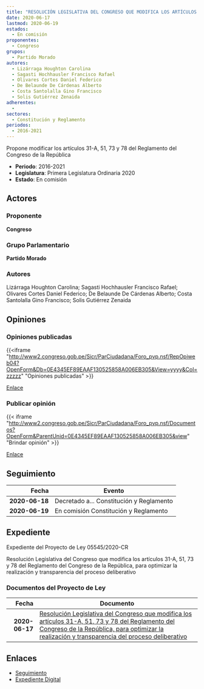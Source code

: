 ```yaml
---
title: "RESOLUCIÓN LEGISLATIVA DEL CONGRESO QUE MODIFICA LOS ARTÍCULOS 31-A, 61, 73 Y 78 DEL REGLAMENTO DEL CONGRESO DE LA REPÚBLICA, PARA OPTIMIZAR LA REALIZACIÓN Y TRANSPARENCIA DEL PROCESO DELIBERATIVO"
date: 2020-06-17
lastmod: 2020-06-19
estados: 
  - En comisión
proponentes: 
  - Congreso
grupos: 
  - Partido Morado
autores: 
  - Lizárraga Houghton Carolina
  - Sagasti Hochhausler Francisco Rafael
  - Olivares Cortes Daniel Federico
  - De Belaunde De Cárdenas Alberto
  - Costa Santolalla Gino Francisco
  - Solis Gutiérrez Zenaida
adherentes: 
  - 
sectores: 
  - Constitución y Reglamento
periodos: 
  - 2016-2021
---
```


Propone modificar los artículos 31-A, 51, 73 y 78 del Reglamento del Congreso de la República

- **Periodo**: 2016-2021
- **Legislatura**: Primera Legislatura Ordinaria 2020
- **Estado**: En comisión

## Actores

### Proponente

**Congreso**

### Grupo Parlamentario

**Partido Morado**

### Autores

Lizárraga Houghton Carolina; Sagasti Hochhausler Francisco Rafael; Olivares Cortes Daniel Federico; De Belaunde De Cárdenas Alberto; Costa Santolalla Gino Francisco; Solis Gutiérrez Zenaida


## Opiniones

### Opiniones publicadas

{{<iframe "http://www2.congreso.gob.pe/Sicr/ParCiudadana/Foro_pvp.nsf/RepOpiweb04?OpenForm&Db=0E4345EF89EAAF130525858A006EB305&View=yyyy&Col=zzzzz" "Opiniones publicadas" >}}

[Enlace](http://www2.congreso.gob.pe/Sicr/ParCiudadana/Foro_pvp.nsf/RepOpiweb04?OpenForm&Db=0E4345EF89EAAF130525858A006EB305&View=yyyy&Col=zzzzz)
### Publicar opinión

{{< iframe "http://www2.congreso.gob.pe/Sicr/ParCiudadana/Foro_pvp.nsf/Documentos?OpenForm&ParentUnid=0E4345EF89EAAF130525858A006EB305&view" "Brindar opinión" >}}

[Enlace](http://www2.congreso.gob.pe/Sicr/ParCiudadana/Foro_pvp.nsf/Documentos?OpenForm&ParentUnid=0E4345EF89EAAF130525858A006EB305&view)

## Seguimiento

| Fecha | Evento |
|------:|--------|
| **2020-06-18** | Decretado a... Constitución y Reglamento|
| **2020-06-19** | En comisión Constitución y Reglamento|


## Expediente

Expediente del Proyecto de Ley 05545/2020-CR

Resolución Legislativa del Congreso que modifica los artículos 31-A, 51, 73 y 78 del Reglamento del Congreso de la República, para optimizar la realización y transparencia del proceso deliberativo


### Documentos del Proyecto de Ley

| Fecha | Documento |
|------:|--------|
| **2020-06-17** | [Resolución Legislativa del Congreso que modifica los artículos 31-A, 51, 73 y 78 del Reglamento del Congreso de la República, para optimizar la realización y transparencia del proceso deliberativo](http://www.leyes.congreso.gob.pe/Documentos/2016_2021/Proyectos_de_Ley_y_de_Resoluciones_Legislativas/PL05545-20200617.pdf) |

## Enlaces 

- [Seguimiento](http://www2.congreso.gob.pe/Sicr/TraDocEstProc/CLProLey2016.nsf/f7fff46988ca05b1052578e100829cc7/49096f9e2db5947f0525858b0007daab?OpenDocument)
- [Expediente Digital](http://www2.congreso.gob.pe/Sicr/TraDocEstProc/CLProLey2016.nsf/f7fff46988ca05b1052578e100829cc7/49096f9e2db5947f0525858b0007daab?OpenDocument&Click=05257FB7005EB655.eb71d0cf91d8294e05256cdf006b5706/$Body/0.1C6C)
